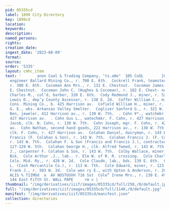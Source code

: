 ```yaml
---
pid: 05335cd
label: 1899 City Directory
key: 1899cd
location: 
keywords: 
description: 
named_persons: 
rights: 
creation_date: 
ingest_date: '2023-08-09'
format: 
source: 
order: '5335'
layout: cmhc_item
text: '       anon Coal & Trading Company, ‘ts.a0e"  105 CoOL        }Oochran William,
  engineer Ballard Mining Co., r. 700 E. 6th.  Cockrell Frank, teamster P. Mulock,
  r. 300 E. 6th.  Cocoman Ann Mrs., r. 132 E. Chestnut.  Cocoman James E., r. 132
  E. Chestnut.  Cocoman John C. (Hughes & Cocoman), r. 182 E. Chest- nut.  Codozoe
  Charles M., col’d, barber, 320 E. 6th.  Cody Redmond J., miner, r. 526 W. 6th.  Coe
  Lewis D., dep’y County Assessor, r. 138 E. 2d.  Coffer William C., miner Small Hopes
  Cons. Mining Co., b. 425 Harrison av.  Cofield William H., miner, r. 123 E. 2d.  Cogier
  G. E., wks. Arkansas Valley Smelter.  Coglizer Sanford G., r. 321 W. 6th.  Cohn
  Ben, jeweler, 412 Harrison av., r. 130 W. 7th.  . Cohn ¥*., watchmkr. and jeweler,
  427 Harrison av.  . Cohn Gus L., watechmkr. F. Cohn, r. 427 Harrison av.  '' Cohn
  Jacob, clk. N. Cohn, r. 130 W. 7th.  Cohn Joseph, mgr. F. Cohn, r. 427 Harrison
  av.  Cohn Nathan, second hand goods, 222 Harrison av., r. 130 W. 7th.  Cohn Samuel,
  clk. F. Cohn, r. 427 Harrison av.  Colahan Daniel, dairyman, r. 143 W. 7th.  Colahan
  Francis (F. Colahan & Son), r. 143 W. 7th.  Colahan Francis J. (F. Colahan & Son),
  r. 143 W. 7th.  Colahan F. & Son (Francis and Francis J.), contractors and builders,
  127-129 W. 5th.  Colahan George H., clk. Alfred Tweed, r. 143 W. 7th.  Colahan William
  J., carpenter F. Colahan & Son, r. 143 W. 7th.  Colby Wallace, miner, rms. 46 Delaware
  Bik.  Cole Arthur .J., lab.. r. Elm W. of R. R. crossing.  Cole Charles G., switchman
  Colo. Mid. Ry., r. 428 W. 2d.  Cole Claude, lab., bds. 139 E. 6th.  Cole Claude
  L. (Cash Mercantile Co.), r. 113 W. 7th.  Cole Edward, miner, r. 123 W. 2d.  Cole
  Frank J., r. 503 W. 3d.  Cole wen ry E., with Upton & Anderson, r. 2053 Harrison  avwinse
  ALIS % T1IMOd  a  AV NOSTUUVH 716 Sst  Cole” Irene Mrs., r. 130 E. 4th.  J.J, QUINN,
  144 East Fifth St. WALL PAPE     rm = | '
thumbnail: "/img/derivatives/iiif/images/05335cd/full/250,/0/default.jpg"
full: "/img/derivatives/iiif/images/05335cd/full/1140,/0/default.jpg"
manifest: "/img/derivatives/iiif/05335cd/manifest.json"
collection: directories
---
```

